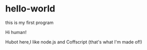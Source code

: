 # hello-world
this is my first program


Hi human!

Hubot here,I like node.js and Coffscript (that's what I'm made of!)
